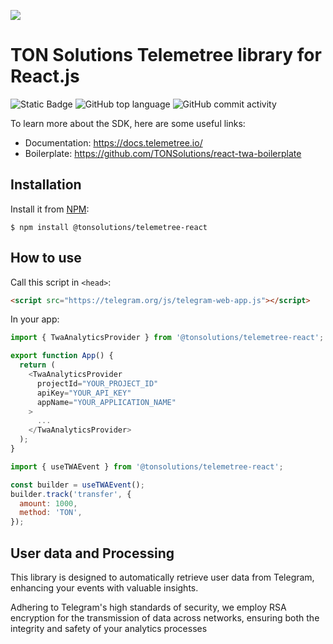 ![](https://tc-images-api.s3.eu-central-1.amazonaws.com/gif_cropped.gif)

# TON Solutions Telemetree library for React.js

![Static Badge](https://img.shields.io/badge/build-passing-brightgreen?style=flat) ![GitHub top language](https://img.shields.io/github/languages/top/tonsolutions/telemetree-react) ![GitHub commit activity](https://img.shields.io/github/commit-activity/w/tonsolutions/telemetree-react)

To learn more about the SDK, here are some useful links:

- Documentation: https://docs.telemetree.io/
- Boilerplate: https://github.com/TONSolutions/react-twa-boilerplate

## Installation

Install it from [NPM](https://www.npmjs.com/package/@tonsolutions/telemetree-react):

```
$ npm install @tonsolutions/telemetree-react
```

## How to use

Call this script in `<head>`:

```html
<script src="https://telegram.org/js/telegram-web-app.js"></script>
```

In your app:

```javascript
import { TwaAnalyticsProvider } from '@tonsolutions/telemetree-react';

export function App() {
  return (
    <TwaAnalyticsProvider
      projectId="YOUR_PROJECT_ID"
      apiKey="YOUR_API_KEY"
      appName="YOUR_APPLICATION_NAME"
    >
      ...
    </TwaAnalyticsProvider>
  );
}
```

```js
import { useTWAEvent } from '@tonsolutions/telemetree-react';

const builder = useTWAEvent();
builder.track('transfer', {
  amount: 1000,
  method: 'TON',
});
```

## User data and Processing

This library is designed to automatically retrieve user data from Telegram, enhancing your events with valuable insights.

Adhering to Telegram's high standards of security, we employ RSA encryption for the transmission of data across networks, ensuring both the integrity and safety of your analytics processes
